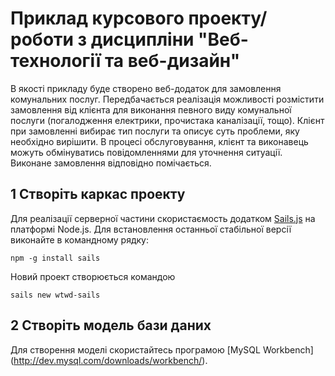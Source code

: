 # Приклад курсового проекту/роботи з дисципліни "Веб-технології та веб-дизайн"

В якості прикладу буде створено веб-додаток для замовлення комунальних послуг. Передбачається реалізація можливості розмістити замовлення від клієнта для виконання певного виду комунальної послуги (погалодження електрики, прочистака каналізації, тощо). Клієнт при замовленні вибирає тип послуги та описує суть проблеми, яку необхідно вирішити. В процесі обслуговування, клієнт та виконавець можуть обмінуватись повідомленнями для уточнення ситуації. Виконане замовлення відповідно помічається.

## 1 Створіть каркас проекту

Для реалізації серверної частини скористаємость додатком [Sails.js](http://sailsjs.org) на платформі Node.js. Для встановлення останньої стабільної версії виконайте в командному рядку:

```
npm -g install sails
```

Новий проект створюється командою

```
sails new wtwd-sails
```

## 2 Створіть модель бази даних

Для створення моделі скористайтесь програмою [MySQL Workbench] (http://dev.mysql.com/downloads/workbench/).

